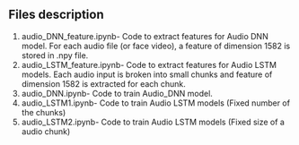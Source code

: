 ## Files description
1. audio_DNN_feature.ipynb- Code to extract features for Audio DNN model. For each audio file (or face video), a feature of dimension 1582 is stored in .npy file.
2. audio_LSTM_feature.ipynb- Code to extract features for Audio LSTM models. Each audio input is broken into small chunks and feature of dimension 1582 is extracted for each chunk.
3. audio_DNN.ipynb- Code to train Audio_DNN model.
4. audio_LSTM1.ipynb- Code to train Audio LSTM models (Fixed number of the chunks)
5. audio_LSTM2.ipynb- Code to train Audio LSTM models (Fixed size of a audio chunk)
